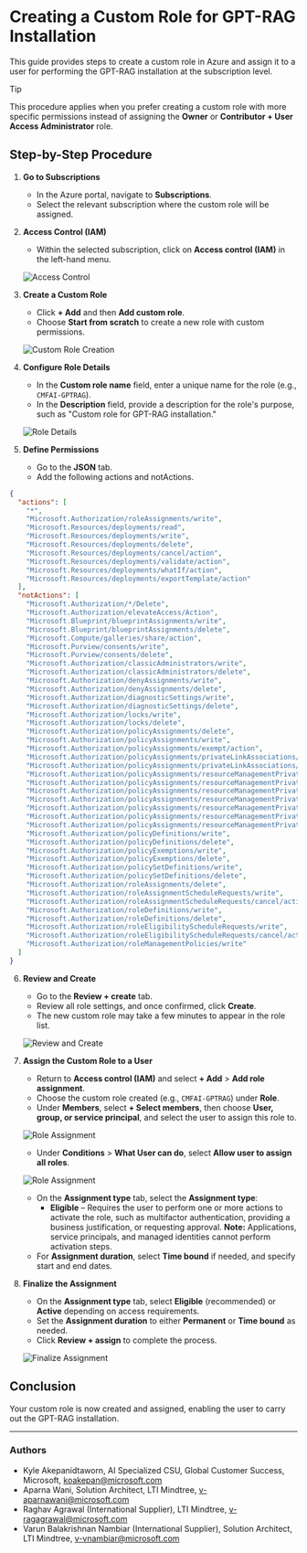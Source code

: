 # Creating a Custom Role for GPT-RAG Installation

This guide provides steps to create a custom role in Azure and assign it to a user for performing the GPT-RAG installation at the subscription level.

> [!TIP]  
> This procedure applies when you prefer creating a custom role with more specific permissions instead of assigning the **Owner** or **Contributor + User Access Administrator** role.

## Step-by-Step Procedure

1. **Go to Subscriptions**
   - In the Azure portal, navigate to **Subscriptions**.
   - Select the relevant subscription where the custom role will be assigned.

2. **Access Control (IAM)**
   - Within the selected subscription, click on **Access control (IAM)** in the left-hand menu.

   ![Access Control](../media/custom-role-iam.png)

3. **Create a Custom Role**
   - Click **+ Add** and then **Add custom role**.
   - Choose **Start from scratch** to create a new role with custom permissions.

   ![Custom Role Creation](../media/custom-role-create.png)

4. **Configure Role Details**
   - In the **Custom role name** field, enter a unique name for the role (e.g., `CMFAI-GPTRAG`).
   - In the **Description** field, provide a description for the role's purpose, such as "Custom role for GPT-RAG installation."

   ![Role Details](../media/custom-role-details.png)

5. **Define Permissions**
   - Go to the **JSON** tab.
   - Add the following actions and notActions.

```json
{
  "actions": [
    "*",
    "Microsoft.Authorization/roleAssignments/write",
    "Microsoft.Resources/deployments/read",
    "Microsoft.Resources/deployments/write",
    "Microsoft.Resources/deployments/delete",
    "Microsoft.Resources/deployments/cancel/action",
    "Microsoft.Resources/deployments/validate/action",
    "Microsoft.Resources/deployments/whatIf/action",
    "Microsoft.Resources/deployments/exportTemplate/action"
  ],
  "notActions": [
    "Microsoft.Authorization/*/Delete",
    "Microsoft.Authorization/elevateAccess/Action",
    "Microsoft.Blueprint/blueprintAssignments/write",
    "Microsoft.Blueprint/blueprintAssignments/delete",
    "Microsoft.Compute/galleries/share/action",
    "Microsoft.Purview/consents/write",
    "Microsoft.Purview/consents/delete",
    "Microsoft.Authorization/classicAdministrators/write",
    "Microsoft.Authorization/classicAdministrators/delete",
    "Microsoft.Authorization/denyAssignments/write",
    "Microsoft.Authorization/denyAssignments/delete",
    "Microsoft.Authorization/diagnosticSettings/write",
    "Microsoft.Authorization/diagnosticSettings/delete",
    "Microsoft.Authorization/locks/write",
    "Microsoft.Authorization/locks/delete",
    "Microsoft.Authorization/policyAssignments/delete",
    "Microsoft.Authorization/policyAssignments/write",
    "Microsoft.Authorization/policyAssignments/exempt/action",
    "Microsoft.Authorization/policyAssignments/privateLinkAssociations/write",
    "Microsoft.Authorization/policyAssignments/privateLinkAssociations/delete",
    "Microsoft.Authorization/policyAssignments/resourceManagementPrivateLinks/write",
    "Microsoft.Authorization/policyAssignments/resourceManagementPrivateLinks/delete",
    "Microsoft.Authorization/policyAssignments/resourceManagementPrivateLinks/privateEndpointConnections/write",
    "Microsoft.Authorization/policyAssignments/resourceManagementPrivateLinks/privateEndpointConnections/delete",
    "Microsoft.Authorization/policyAssignments/resourceManagementPrivateLinks/privateEndpointConnectionProxies/write",
    "Microsoft.Authorization/policyAssignments/resourceManagementPrivateLinks/privateEndpointConnectionProxies/delete",
    "Microsoft.Authorization/policyAssignments/resourceManagementPrivateLinks/privateEndpointConnectionProxies/validate/action",
    "Microsoft.Authorization/policyDefinitions/write",
    "Microsoft.Authorization/policyDefinitions/delete",
    "Microsoft.Authorization/policyExemptions/write",
    "Microsoft.Authorization/policyExemptions/delete",
    "Microsoft.Authorization/policySetDefinitions/write",
    "Microsoft.Authorization/policySetDefinitions/delete",
    "Microsoft.Authorization/roleAssignments/delete",
    "Microsoft.Authorization/roleAssignmentScheduleRequests/write",
    "Microsoft.Authorization/roleAssignmentScheduleRequests/cancel/action",
    "Microsoft.Authorization/roleDefinitions/write",
    "Microsoft.Authorization/roleDefinitions/delete",
    "Microsoft.Authorization/roleEligibilityScheduleRequests/write",
    "Microsoft.Authorization/roleEligibilityScheduleRequests/cancel/action",
    "Microsoft.Authorization/roleManagementPolicies/write"
  ]
}
```

6. **Review and Create**
   - Go to the **Review + create** tab.
   - Review all role settings, and once confirmed, click **Create**.
   - The new custom role may take a few minutes to appear in the role list.

   ![Review and Create](../media/custom-role-list.png)

7. **Assign the Custom Role to a User**
   - Return to **Access control (IAM)** and select **+ Add** > **Add role assignment**.
   - Choose the custom role created (e.g., `CMFAI-GPTRAG`) under **Role**.
   - Under **Members**, select **+ Select members**, then choose **User, group, or service principal**, and select the user to assign this role to.

   ![Role Assignment](../media/custom-role-assign.png)

   - Under **Conditions** > **What User can do**, select **Allow user to assign all roles**.

   ![Role Assignment](../media/custom-role-allow.png)

   - On the **Assignment type** tab, select the **Assignment type**:
     - **Eligible** – Requires the user to perform one or more actions to activate the role, such as multifactor authentication, providing a business justification, or requesting approval. **Note:** Applications, service principals, and managed identities cannot perform activation steps.
   - For **Assignment duration**, select **Time bound** if needed, and specify start and end dates.

8. **Finalize the Assignment**
   - On the **Assignment type** tab, select **Eligible** (recommended) or **Active** depending on access requirements.
   - Set the **Assignment duration** to either **Permanent** or **Time bound** as needed.
   - Click **Review + assign** to complete the process.

   ![Finalize Assignment](../media/custom-role-finalize.png)

## Conclusion

Your custom role is now created and assigned, enabling the user to carry out the GPT-RAG installation.

---

### Authors

- Kyle Akepanidtaworn, AI Specialized CSU, Global Customer Success, Microsoft, koakepan@microsoft.com
- Aparna Wani, Solution Architect, LTI Mindtree, v-aparnawani@microsoft.com
- Raghav Agrawal (International Supplier), LTI Mindtree, v-ragagrawal@microsoft.com
- Varun Balakrishnan Nambiar (International Supplier), Solution Architect, LTI Mindtree, v-vnambiar@microsoft.com